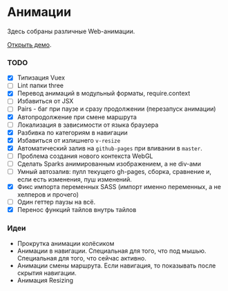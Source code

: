 # Анимации

Здесь собраны различные Web-анимации.

[Открыть демо](https://0x009922.github.io/some-animations).

### TODO

- [x] Типизация Vuex
- [ ] Lint папки three
- [x] Перевод анимаций в модульный форматы, require.context
- [ ] Избавиться от JSX
- [ ] Pairs - баг при паузе и сразу продолжении (перезапуск анимации)
- [x] Автопродолжение при смене маршрута
- [ ] Локализация в зависимости от языка браузера
- [x] Разбивка по категориям в навигации
- [x] Избавиться от излишнего `v-resize`
- [x] Автоматический залив на `github-pages` при вливании в `master`.
- [ ] Проблема создания нового контекста WebGL
- [ ] Сделать Sparks анимированным изображением, а не div-ами
- [ ] Умный автозалив: пулл текущего gh-pages, сборка, сравнение и, если есть изменения, пуш изменений.
- [x] Фикс импорта переменных SASS (импорт именно переменных, а не хелперов и прочего)
- [ ] Один геттер паузы на всё.
- [x] Перенос функций тайлов внутрь тайлов

### Идеи

- Прокрутка анимации колёсиком
- Анимации в навигации. Специальная для того, что под мышью. Специальная для того, что сейчас активно.
- Анимации смены маршрута. Если навигация, то показывать после скрытия навигации.
- Анимация Resizing
